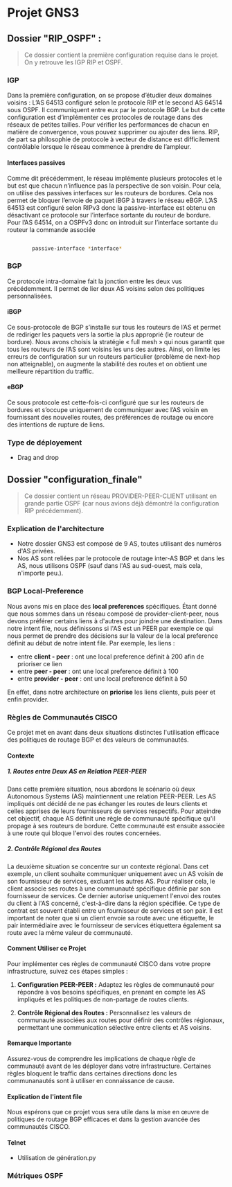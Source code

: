 # Projet GNS3

## Dossier "RIP_OSPF" : 
> Ce dossier contient la première configuration requise dans le projet. On y retrouve les IGP RIP et OSPF.

### IGP

Dans la première configuration, on se propose d’étudier deux domaines voisins : L’AS 64513 configuré selon le protocole RIP et le second AS 64514 sous OSPF. Il communiquent entre eux par le protocole BGP. Le but de cette configuration est d’implémenter ces protocoles de routage dans des réseaux de petites tailles. Pour vérifier les performances de chacun en matière de convergence, vous pouvez supprimer ou ajouter des liens. RIP, de part sa philosophie de protocole à vecteur de distance est difficilement contrôlable lorsque le réseau commence à prendre de l’ampleur.

#### Interfaces passives

Comme dit précédemment, le réseau implémente plusieurs protocoles et le but est que chacun n’influence pas la perspective de son voisin. Pour cela, on utilise des passives interfaces sur les routeurs de bordures. Cela nos permet de bloquer l’envoie de paquet iBGP à travers le réseau eBGP. L’AS 64513 est configuré selon RIPv3 donc la passive-interface est obtenu en désactivant ce protocole sur l’interface sortante du routeur de bordure. Pour l’AS 64514, on a OSPFv3 donc on introduit sur l’interface sortante du routeur la commande associée 

```bash

		passive-interface *interface*

```

### BGP

Ce protocole intra-domaine fait la jonction entre les deux vus précédemment. Il permet de lier deux AS voisins selon des politiques personnalisées.

#### iBGP 

Ce sous-protocole de BGP s’installe sur tous les routeurs de l’AS et permet de rediriger les paquets vers la sortie la plus approprié (le routeur de bordure). Nous avons choisis la stratégie « full mesh » qui nous garantit que tous les routeurs de l’AS sont voisins les uns des autres. Ainsi, on limite les erreurs de configuration sur un routeurs particulier (problème de next-hop non atteignable), on augmente la stabilité des routes et on obtient une meilleure répartition du traffic.

#### eBGP

Ce sous protocole est cette-fois-ci configuré que sur les routeurs de bordures et s’occupe uniquement de communiquer avec l’AS voisin en fournissant des nouvelles routes, des préférences de routage ou encore des intentions de rupture de liens. 

### Type de déployement
- Drag and drop


## Dossier "configuration_finale"
> Ce dossier contient un réseau PROVIDER-PEER-CLIENT utilisant en grande partie OSPF (car nous avions déjà démontré la configuration RIP précédemment).

### Explication de l'architecture
- Notre dossier GNS3 est composé de 9 AS, toutes utilisant des numéros d'AS privées.
- Nos AS sont reliées par le protocole de routage inter-AS BGP et dans les AS, nous utilisons OSPF (sauf dans l'AS au sud-ouest, mais cela, n'importe peu.).

### BGP Local-Preference 
Nous avons mis en place des **local preferences** spécifiques. Étant donné que nous sommes dans un réseau composé de provider-client-peer, nous devons préférer certains liens à d'autres pour joindre une destination. Dans notre intent file, nous définissons si l'AS est un PEER par exemple ce qui nous permet de prendre des décisions sur la valeur de la local preference définit au début de notre intent file. Par exemple, les liens :
- entre **client - peer** : ont une local preference définit à 200 afin de prioriser ce lien
- entre **peer - peer** : ont une local preference définit à 100
- entre **provider - peer** : ont une local preference définit à 50

En effet, dans notre architecture on **priorise** les liens clients, puis peer et enfin provider.

### Règles de Communautés CISCO

Ce projet met en avant dans deux situations distinctes l'utilisation efficace des politiques de routage BGP et des valeurs de communautés.

#### Contexte

##### 1. Routes entre Deux AS en Relation PEER-PEER

Dans cette première situation, nous abordons le scénario où deux Autonomous Systems (AS) maintiennent une relation PEER-PEER. Les AS impliqués ont décidé de ne pas échanger les routes de leurs clients et celles apprises de leurs fournisseurs de services respectifs. Pour atteindre cet objectif, chaque AS définit une règle de communauté spécifique qu'il propage à ses routeurs de bordure. Cette communauté est ensuite associée à une route qui bloque l'envoi des routes concernées.

##### 2. Contrôle Régional des Routes

La deuxième situation se concentre sur un contexte régional. Dans cet exemple, un client souhaite communiquer uniquement avec un AS voisin de son fournisseur de services, excluant les autres AS. Pour réaliser cela, le client associe ses routes à une communauté spécifique définie par son fournisseur de services. Ce dernier autorise uniquement l'envoi des routes du client à l'AS concerné, c'est-à-dire dans la région spécifiée. Ce type de contrat est souvent établi entre un fournisseur de services et son pair. Il est important de noter que si un client envoie sa route avec une étiquette, le pair intermédiaire avec le fournisseur de services étiquettera également sa route avec la même valeur de communauté.

#### Comment Utiliser ce Projet

Pour implémenter ces règles de communauté CISCO dans votre propre infrastructure, suivez ces étapes simples :

1. **Configuration PEER-PEER :** Adaptez les règles de communauté pour répondre à vos besoins spécifiques, en prenant en compte les AS impliqués et les politiques de non-partage de routes clients.

2. **Contrôle Régional des Routes :** Personnalisez les valeurs de communauté associées aux routes pour définir des contrôles régionaux, permettant une communication sélective entre clients et AS voisins.

#### Remarque Importante

Assurez-vous de comprendre les implications de chaque règle de communauté avant de les déployer dans votre infrastructure. Certaines règles bloquent le traffic dans certaines directions donc les communanautés sont à utiliser en connaissance de cause.

#### Explication de l'intent file

Nous espérons que ce projet vous sera utile dans la mise en œuvre de politiques de routage BGP efficaces et dans la gestion avancée des communautés CISCO. 

#### Telnet
- Utilisation de génération.py

### Métriques OSPF
